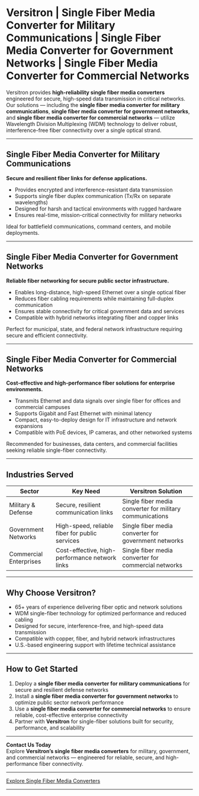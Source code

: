 # Versitron | Single Fiber Media Converter for Military Communications | Single Fiber Media Converter for Government Networks | Single Fiber Media Converter for Commercial Networks

Versitron provides **high-reliability single fiber media converters** engineered for secure, high-speed data transmission in critical networks. Our solutions — including the **single fiber media converter for military communications**, **single fiber media converter for government networks**, and **single fiber media converter for commercial networks** — utilize Wavelength Division Multiplexing (WDM) technology to deliver robust, interference-free fiber connectivity over a single optical strand.

---

## Single Fiber Media Converter for Military Communications

**Secure and resilient fiber links for defense applications.**

- Provides encrypted and interference-resistant data transmission  
- Supports single fiber duplex communication (Tx/Rx on separate wavelengths)  
- Designed for harsh and tactical environments with rugged hardware  
- Ensures real-time, mission-critical connectivity for military networks  

Ideal for battlefield communications, command centers, and mobile deployments.

---

## Single Fiber Media Converter for Government Networks

**Reliable fiber networking for secure public sector infrastructure.**

- Enables long-distance, high-speed Ethernet over a single optical fiber  
- Reduces fiber cabling requirements while maintaining full-duplex communication  
- Ensures stable connectivity for critical government data and services  
- Compatible with hybrid networks integrating fiber and copper links  

Perfect for municipal, state, and federal network infrastructure requiring secure and efficient connectivity.

---

## Single Fiber Media Converter for Commercial Networks

**Cost-effective and high-performance fiber solutions for enterprise environments.**

- Transmits Ethernet and data signals over single fiber for offices and commercial campuses  
- Supports Gigabit and Fast Ethernet with minimal latency  
- Compact, easy-to-deploy design for IT infrastructure and network expansions  
- Compatible with PoE devices, IP cameras, and other networked systems  

Recommended for businesses, data centers, and commercial facilities seeking reliable single-fiber connectivity.

---

## Industries Served

| Sector                   | Key Need                                         | Versitron Solution                                  |
|--------------------------|-------------------------------------------------|----------------------------------------------------|
| Military & Defense       | Secure, resilient communication links          | Single fiber media converter for military communications |
| Government Networks      | High-speed, reliable fiber for public services | Single fiber media converter for government networks |
| Commercial Enterprises   | Cost-effective, high-performance network links | Single fiber media converter for commercial networks |

---

## Why Choose Versitron?

- 65+ years of experience delivering fiber optic and network solutions  
- WDM single-fiber technology for optimized performance and reduced cabling  
- Designed for secure, interference-free, and high-speed data transmission  
- Compatible with copper, fiber, and hybrid network infrastructures  
- U.S.-based engineering support with lifetime technical assistance  

---

## How to Get Started

1. Deploy a **single fiber media converter for military communications** for secure and resilient defense networks  
2. Install a **single fiber media converter for government networks** to optimize public sector network performance  
3. Use a **single fiber media converter for commercial networks** to ensure reliable, cost-effective enterprise connectivity  
4. Partner with **Versitron** for single-fiber solutions built for security, performance, and scalability  

---

**Contact Us Today**  
Explore **Versitron’s single fiber media converters** for military, government, and commercial networks — engineered for reliable, secure, and high-performance fiber connectivity.  

---

[Explore Single Fiber Media Converters](https://www.versitron.com/collections/single-fiber-media-converters)

---
